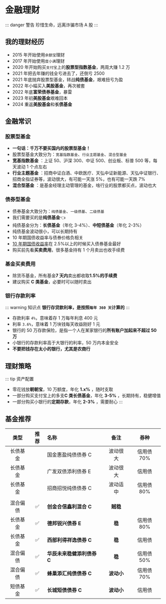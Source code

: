 # 金融理财

::: danger 警告
珍惜生命，远离诈骗市场 A 股
:::

## 我的理财经历

- 2015 年开始使用`余额宝`理财
- 2017 年开始使用`度小满`理财
- 2020 年开始购买`支付宝`上的**股票型指数基金**，两周大赚 1.2 万
- 2021 年把去年赚的钱全亏进去了，还倒亏 2500
- 2021 年底抛弃股票型基金，转战**纯债基金**，艰难扭亏为盈
- 2022 年小幅买入**美股基金**，再次被套
- 2022 年底**富荣债券基金**，暴雷
- 2023 年初**美股基金**艰难回本
- 2024 重返**美股基金**和**长债基金**

## 金融常识

### 股票型基金 <Badge text="X" type="error"/>

- **一句话：千万不要买国内的股票型基金！**
- 股票型基金大致分为：`宽基指数基金`、`行业主题基金`、`混合型基金`
- **宽基指数基金** ：上证 50、沪深 300、中证 500、创业板、标普 500 等，每天波动 1 个点左右
- **行业主题基金** ：招商中证白酒、中欧医疗、天弘中证新能源、天弘中证银行、招商全指证券等，波动很大，有可能一天涨 5%，也有可能一天跌 7%
- **混合型基金** ：是基金经理主动管理的基金，啥行业的股票都买点，波动也大

### 债券型基金 <Badge text="√" type="tip"/>

- 债券基金大致分为：`纯债基金`、`一级债基`、`二级债基`
- 我们需要买的是**纯债基金**:point_left:
- 纯债基金分为：**长债基金**（年化 3-4%）、**中短债基金**（年化 2-3%）
- 纯债基金波动很小，可以长期持有
- 10 年期国债收益率与债券价格负相关
- [10 年期国债收益率](https://wallstreetcn.com/markets/codes/CN10YR.OTC)在 2.5%以上的时候买入债券基金最好<Badge text="重点" type="tip"/>
- 购买前先看**买卖费用**，很多基金持有 1 个月卖出也收手续费

### 基金买卖费用

- 除货币基金，所有基金**7 天内**卖出都收取**1.5%的手续费**
- 建议购买 **C 类基金**，必要时可以随时卖出

### 银行存款利率

::: warning 知识点
**银行存贷款利率，是按照`每年 360 天`计算的**
:::

- 存款利率 `4%`，意味着存 1 万每年利息 400 元
- 利率 `3.6%`，意味着 1 万块钱每天收益刚好 1 元
- 银行的 50 万存款保险，是指一个人在某家银行的**所有账户加起来不超过 50 万**
- 小银行的存款利率高于大银行的利率，50 万内本金安全
- **不要把钱存在太小的银行，尤其是农商行**

## 理财策略

::: tip 资产配置

- 零花钱放**朝朝宝**，10 万额度，年化 **1.x%** ，随时支取
- 一部分购买支付宝上的多支**C 类长债基金**，年化 **3-5%** ，长期持有，稳健增值
- 一部分购买小银行的**定期存款**，年化 **2-3%** ，需要耐心
  :::

## 基金推荐<Badge text="自负盈亏" type="warning"/>

|   类型   |        推荐        | 名称                       |    备注    |    券种    |
| :------: | :----------------: | :------------------------- | :--------: | :--------: |
| 长债基金 |                    | 国金惠盈纯债债券 C         |  波动很大  | 信用债 70% |
| 长债基金 |                    | 广发双债添利债券 E         |  波动很大  |   信用债   |
| 长债基金 |                    | 招商招悦纯债债券 C         |  波动适中  | 信用债 80% |
|          |                    |                            |            |            |
| 混合偏债 | :white_check_mark: | **创金合信鑫利混合 C**     |  **贼稳**  |            |
| 长债基金 | :white_check_mark: | **德邦锐兴债券 E**         |   **稳**   | 信用债 80% |
| 长债基金 | :white_check_mark: | **西部利得祥逸债券 C**     |   **稳**   |   信用债   |
| 混合偏债 | :white_check_mark: | **华辰未来稳健添利债券 C** |   **稳**   | 信用债 50% |
| 混合偏债 | :white_check_mark: | **蜂巢添汇纯债债券 C**     | **波动小** | 信用债 70% |
| 短债基金 | :white_check_mark: | **长城短债债券 C**         | **波动小** |   信用债   |
